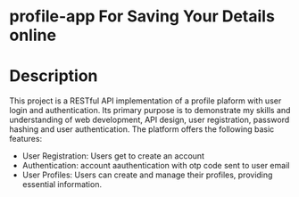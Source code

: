 # profile-app For Saving Your Details online 
# Description
This project is a RESTful API implementation of a profile plaform with user login and authentication. Its primary purpose is to demonstrate my skills and understanding of web development, API design, user registration, password hashing and user authentication. The platform offers the following basic features:

- User Registration: Users get to create an account 
- Authentication: account aauthentication with otp code sent to user email
- User Profiles: Users can create and manage their profiles, providing essential information.
